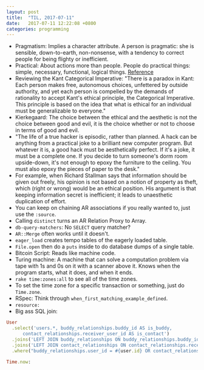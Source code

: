 ```yaml
---
layout: post
title:  "TIL, 2017-07-11"
date:   2017-07-11 12:22:08 +0800
categories: programming
---
```


- Pragmatism: Implies a character attribute. A person is pragmatic: she is sensible, down-to-earth, non-nonsense, with a tendency to correct people for being flighty or inefficient.
- Practical: About actions more than people. People do practical things: simple, necessary, functional, logical things. [Reference](https://www.quora.com/What-is-the-difference-between-pragmatic-and-practical/answer/Ted-Wrigley?srid=XBly)
- Reviewing the Kant Categorical Imperative: "There is a paradox in Kant: Each person makes free, autonomous choices, unfettered by outside authority, and yet each person is compelled by the demands of rationality to accept Kant's ethical principle, the Categorical Imperative. This principle is based on the idea that what is ethical for an individual must be generalizable to everyone."
- Kierkegaard: The choice between the ethical and the aesthetic is not the choice between good and evil, it is the choice whether or not to choose in terms of good and evil.
- "The life of a true hacker is episodic, rather than planned. A hack can be anything from a practical joke to a brilliant new computer program. But whatever it is, a good hack must be aesthetically perfect. If it's a joke, it must be a complete one. If you decide to turn someone's dorm room upside-down, it's not enough to epoxy the furniture to the ceiling. You must also epoxy the pieces of paper to the desk."
- For example, when Richard Stallman says that information should be given out freely, his opinion is not based on a notion of property as theft, which (right or wrong) would be an ethical position. His argument is that keeping information secret is inefficient; it leads to unaesthetic duplication of effort.
- You can keep on chaining AR associations if you really wanted to, just use the `:source`.
- Calling `distinct` turns an AR Relation Proxy to Array.
- `db-query-matchers`: No `SELECT` query matcher?
- `AR::Merge` often works until it doesn't.
- `eager_load` creates tempo tables of the eagerly loaded table.
- `File.open` then do a `puts` inside to do database dumps of a single table.
- Bitcoin Script: Reads like machine code.
- Turing machine: A machine that can solve a computation problem via tape with 1s and 0s on it with a scanner above it. Knows when the program starts, what it does, and when it ends.
- `rake time:zones:all` to see all of the time zones.
- To set the time zone for a specific transaction or something, just do `Time.zone`.
- RSpec: Think through `when_first_matching_example_defined`.
- `resource:`
- Big ass SQL join:

``` ruby
User
  .select('users.*, buddy_relationships.buddy_id AS is_buddy,
      contact_relationships.receiver_user_id AS is_contact')
  .joins('LEFT JOIN buddy_relationships ON buddy_relationships.buddy_id = users.id')
  .joins('LEFT JOIN contact_relationships ON contact_relationships.receiver_user_id = users.id')
  .where("buddy_relationships.user_id = #{user.id} OR contact_relationships.sender_user_id = #{user.id}")
```

``` ruby
Time.now:
```

